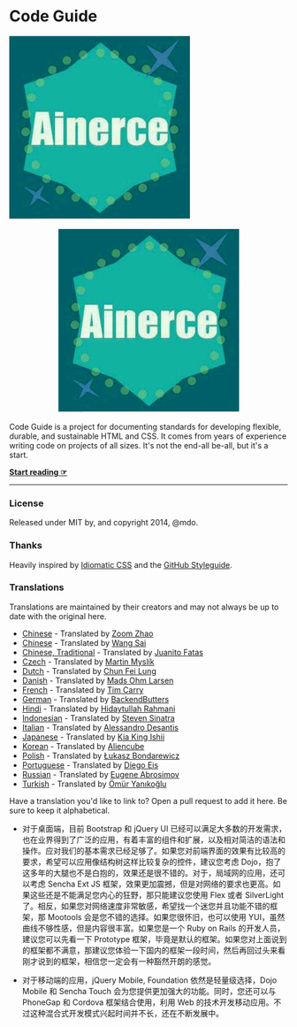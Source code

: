 #  Code Guide
![Ainerce](https://github.com/Ainerce/code-guide/blob/gh-pages/2017101619161.png)
<p align="center">
  <img src="https://github.com/Ainerce/code-guide/blob/gh-pages/2017101619161.png" alt="logo by Ainerce"/>
</p>
Code Guide is a project for documenting standards for developing flexible, durable, and sustainable HTML and CSS. It comes from years of experience writing code on projects of all sizes. It's not the end-all be-all, but it's a start.

**[Start reading ☞](http://mdo.github.io/code-guide)**

---

### License

Released under MIT by, and copyright 2014, @mdo.

### Thanks

Heavily inspired by [Idiomatic CSS](https://github.com/necolas/idiomatic-css) and the [GitHub Styleguide](http://github.com/styleguide).

### Translations

Translations are maintained by their creators and may not always be up to date with the original here.

- [Chinese](http://zoomzhao.github.io/code-guide/) - Translated by [Zoom Zhao](https://github.com/ZoomZhao)
- [Chinese](http://codeguide.bootcss.com/) - Translated by [Wang Sai](https://github.com/wangsai)
- [Chinese, Traditional](http://juanitofatas.github.io/code-guide/) - Translated by [Juanito Fatas](https://github.com/JuanitoFatas)
- [Czech](http://smedzlatko.github.io/) - Translated by [Martin Myslík](https://github.com/Smedzlatko)
- [Dutch](http://chunfeilung.github.io/code-guide/) - Translated by [Chun Fei Lung](https://github.com/chunfeilung)
- [Danish](http://ohm.sh/code-guide/) - Translated by [Mads Ohm Larsen](https://github.com/omegahm)
- [French](http://pixelastic.github.io/code-guide/) - Translated by [Tim Carry](https://github.com/pixelastic/)
- [German](http://BackendButters.github.io/code-guide/) - Translated by [BackendButters](https://github.com/BackendButters)
- [Hindi](https://hidaytrahman.github.io/code-guide/) - Translated by [Hidaytullah Rahmani](https://github.com/hidaytrahman)
- [Indonesian](http://diagramatics.github.io/code-guide-id) - Translated by [Steven Sinatra](http://diagramatics.me)
- [Italian](http://alessandro1997.github.io/code-guide/) - Translated by [Alessandro Desantis](https://github.com/alessandro1997)
- [Japanese](http://kia-king.com/code-guide/) - Translated by [Kia King Ishii](https://github.com/kiaking)
- [Korean](http://code-guide.aliencube.org/) - Translated by [Aliencube](https://github.com/aliencube)
- [Polish](http://bondarewicz.github.io/code-guide/) - Translated by [Łukasz Bondarewicz](https://github.com/bondarewicz)
- [Portuguese](http://diegoeis.github.io/code-guide/) - Translated by [Diego Eis](http://tableless.com.br/)
- [Russian](http://sadcitizen.github.io/code-guide/) - Translated by [Eugene Abrosimov](https://github.com/sadcitizen)
- [Turkish](http://kod-rehberi.hayatbiralem.com/) - Translated by [Ömür Yanıkoğlu](http://hayatbiralem.com/)

Have a translation you'd like to link to? Open a pull request to add it here. Be sure to keep it alphabetical.
     
- 对于桌面端，目前 Bootstrap 和 jQuery UI 已经可以满足大多数的开发需求，也在业界得到了广泛的应用，有着丰富的组件和扩展，以及相对简洁的语法和操作。应对我们的基本需求已经足够了。如果您对前端界面的效果有比较高的要求，希望可以应用像结构树这样比较复杂的控件，建议您考虑 Dojo，抱了这多年的大腿也不是白抱的，效果还是很不错的。对于，局域网的应用，还可以考虑 Sencha Ext JS 框架，效果更加震撼，但是对网络的要求也更高。如果这些还是不能满足您内心的狂野，那只能建议您使用 Flex 或者 SilverLight 了。相反，如果您对网络速度非常敏感，希望找一个迷您并且功能不错的框架，那 Mootools 会是您不错的选择。如果您很怀旧，也可以使用 YUI，虽然曲线不够性感，但是内容很丰富。如果您是一个 Ruby on Rails 的开发人员，建议您可以先看一下 Prototype 框架，毕竟是默认的框架。如果您对上面说到的框架都不满意，那建议您体验一下国内的框架一段时间，然后再回过头来看刚才说到的框架，相信您一定会有一种豁然开朗的感觉。

- 对于移动端的应用，jQuery Mobile, Foundation 依然是轻量级选择，Dojo Mobile 和 Sencha Touch 会为您提供更加强大的功能。同时，您还可以与 PhoneGap 和 Cordova 框架结合使用，利用 Web 的技术开发移动应用。不过这种混合式开发模式兴起时间并不长，还在不断发展中。


